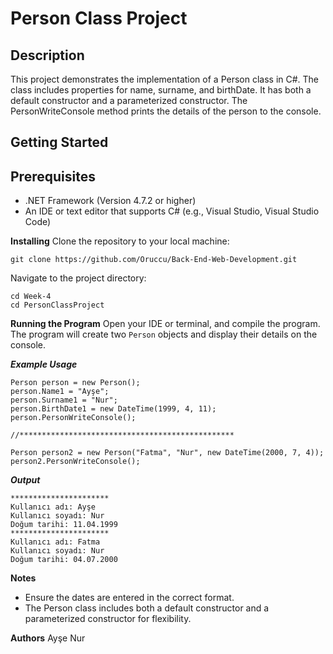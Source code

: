 # Person Class Project
## Description
This project demonstrates the implementation of a Person class in C#. The class includes properties for name, surname, and birthDate. It has both a default constructor and a parameterized constructor. The PersonWriteConsole method prints the details of the person to the console.

## Getting Started
## Prerequisites
* .NET Framework (Version 4.7.2 or higher)
* An IDE or text editor that supports C# (e.g., Visual Studio, Visual Studio Code)

**Installing**
Clone the repository to your local machine:
```Sh
git clone https://github.com/Oruccu/Back-End-Web-Development.git
```

Navigate to the project directory:

```Sh
cd Week-4
cd PersonClassProject
```

**Running the Program**
Open your IDE or terminal, and compile the program. The program will create two ```Person``` objects and display their details on the console.

***Example Usage***
```Csharp
Person person = new Person();
person.Name1 = "Ayşe";
person.Surname1 = "Nur";
person.BirthDate1 = new DateTime(1999, 4, 11);
person.PersonWriteConsole();

//************************************************

Person person2 = new Person("Fatma", "Nur", new DateTime(2000, 7, 4));
person2.PersonWriteConsole();
```

***Output***

```Sh
**********************
Kullanıcı adı: Ayşe
Kullanıcı soyadı: Nur
Doğum tarihi: 11.04.1999
**********************
Kullanıcı adı: Fatma
Kullanıcı soyadı: Nur
Doğum tarihi: 04.07.2000
```

**Notes**
* Ensure the dates are entered in the correct format.
* The Person class includes both a default constructor and a parameterized constructor for flexibility.

**Authors**
Ayşe Nur 